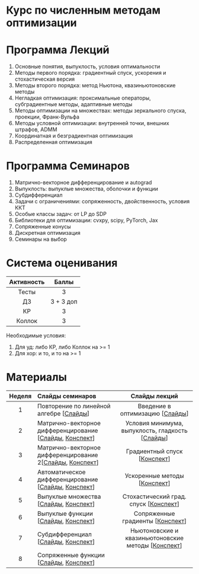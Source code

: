 # Курс по численным методам оптимизации




# Программа Лекций
1) Основные понятия, выпуклость, условия оптимальности
2) Методы первого порядка: градиентный спуск, ускорения и стохастическая версия
3) Методы второго порядка: метод Ньютона, квазиньютоновские методы 
4) Негладкая оптимизация: проксимальные операторы, субградиентные методы, адаптивные методы
5) Методы оптимизации на множествах: методы зеркального спуска, проекции, Франк-Вульфа
6) Методы условной оптимизации: внутренней точки, внешних  штрафов, ADMM
7) Координатная и безградиентная оптимизация 
8) Распределенная оптимизация
    

# Программа Семинаров 

1) Матрично-векторное дифференцирование и autograd
2) Выпуклость: выпуклые множества, оболочки и функции
3) Субдифференциал 
4) Задачи с ограничениями: сопряженность, двойственность, условия ККТ
5) Особые классы задач: от LP до SDP
6) Библиотеки для оптимизации: cvxpy, scipy, PyTorch, Jax
7) Сопряженные конусы
8) Дискретная оптимизация
9) Семинары на выбор



# Система оценивания
| Активность |  Баллы  |
|:------:|:----------:|
| Тесты  | 3 |
| ДЗ |3 + 3 доп|
| КР |3|
| Коллок |3|

Необходимые условия:
1) Для уд: либо КР, либо Коллок на >= 1
2) Для хор: и то, и то на >= 1
# Материалы 
| Неделя | Слайды семинаров | Слайды лекций | 
|:------:|:----------|:----------:|
|1| Повторение по линейной алгебре [[Слайды](sems/sems_2025_1_linalg.pdf)]  | Введение в оптимизацию [[Слайды](lecs/lecs_2025_1_intro.pdf)]  |
|2| Матрично-векторное дифференцирование [[Слайды](sems/sems_2025_2_matvec_diff.pdf), [Конспект](sems/sems_2025_2_notes.pdf)]  | Условия минимума, выпуклость, гладкость [[Слайды](lecs/lecs_2025_2.pdf)] |
|3| Матрично-векторное дифференцирование 2[[Слайды](sems/sems_2025_2_matvec_diff.pdf), [Конспект](sems/sems_2025_2_matvec_diff_slides2.pdf)]  | Градиентный спуск [[Конспект](lecs/lecs_2025_3.pdf)]|
|4| Автоматическое дифференцирование [[Слайды](sems/sems_2025_3_backprop.pdf), [Конспект](sems/sems_2025_3_backprop_slides.pdf)]  | Ускоренные методы [[Конспект](lecs/lecs_2025_4.pdf)] |
|5| Выпуклые множества [[Слайды](sems/sems_2025_4_convex_sets.pdf), [Конспект](sems/sems_2025_4_convex_sets_notes.pdf)]  | Стохастический град. спуск [[Конспект](lecs/lecs_2025_5.pdf)] |
|6| Выпуклые функции [[Слайды](sems/sems_2025_6_convex_funcs.pdf), [Конспект](sems/sems_2025_6_convex_funcs_notes.pdf)]  | Сопряженные градиенты  [[Конспект](lecs/lecs_2025_6.pdf)] |
|7| Субдифференциал [[Слайды](sems/sems_2025_7_subdiff.pdf), [Конспект](sems/sems_2025_7_subdiff_notes.pdf)] | Ньютоновские и квазиньютоновские методы [[Конспект](lecs/lecs_2025_7.pdf)] |
|8| Сопряженные функции [[Слайды](sems/sems_2025_8_dual_funcs.pdf), [Конспект](sems/sems_2025_8_dual_funcs_notes.pdf)] |  |
